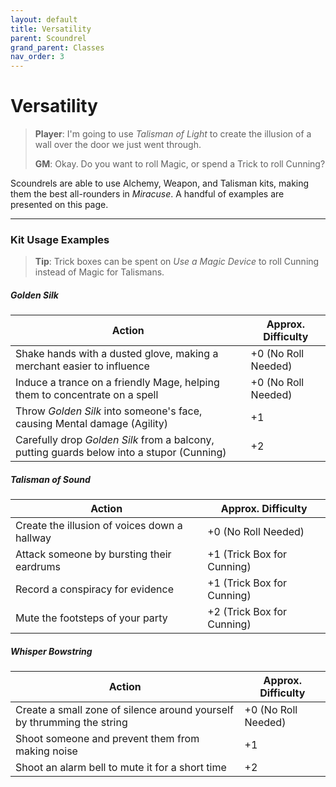 ```yaml
---
layout: default
title: Versatility
parent: Scoundrel
grand_parent: Classes
nav_order: 3
---
```


# Versatility

> **Player**: I'm going to use _Talisman of Light_ to create the illusion of a wall over the door we just went through.
>
> **GM**: Okay. Do you want to roll Magic, or spend a Trick to roll Cunning?

Scoundrels are able to use Alchemy, Weapon, and Talisman kits, making them the best all-rounders in _Miracuse_. A handful of examples are presented on this page.

---

### Kit Usage Examples

> **Tip**: Trick boxes can be spent on _Use a Magic Device_ to roll Cunning instead of Magic for Talismans.

##### Golden Silk

| Action                                                                                    | Approx. Difficulty  |
| ----------------------------------------------------------------------------------------- | ------------------- |
| Shake hands with a dusted glove, making a merchant easier to influence                    | +0 (No Roll Needed) |
| Induce a trance on a friendly Mage, helping them to concentrate on a spell                | +0 (No Roll Needed) |
| Throw _Golden Silk_ into someone's face, causing Mental damage (Agility)                  | +1                  |
| Carefully drop _Golden Silk_ from a balcony, putting guards below into a stupor (Cunning) | +2                  |

##### Talisman of Sound

| Action                                       | Approx. Difficulty          |
| -------------------------------------------- | --------------------------- |
| Create the illusion of voices down a hallway | +0 (No Roll Needed)         |
| Attack someone by bursting their eardrums    | +1 (Trick Box for Cunning) |
| Record a conspiracy for evidence             | +1 (Trick Box for Cunning) |
| Mute the footsteps of your party             | +2 (Trick Box for Cunning) |

##### Whisper Bowstring

| Action                                                                 | Approx. Difficulty  |
| ---------------------------------------------------------------------- | ------------------- |
| Create a small zone of silence around yourself by thrumming the string | +0 (No Roll Needed) |
| Shoot someone and prevent them from making noise                       | +1                  |
| Shoot an alarm bell to mute it for a short time                        | +2                  |

